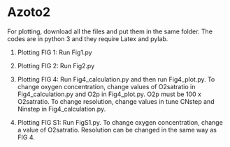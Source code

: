 # Azoto2

For plotting, download all the files and put them in the same folder. The codes are in python 3 and they require Latex and pylab. 

1. Plotting FIG 1: 
Run Fig1.py

2. Plotting FIG 2: 
Run Fig2.py

3. Plotting FIG 4: 
Run Fig4_calculation.py and then run Fig4_plot.py. To change oxygen concentration, change values of O2satratio in Fig4_calculation.py and O2p in Fig4_plot.py. O2p must be 100 x O2satratio. To change resolution, change values in tune CNstep and Ninstep in Fig4_calculation.py. 

4. Plotting FIG S1: 
Run FigS1.py. To change oxygen concentration, change a value of O2satratio. Resolution can be changed in the same way as FIG 4.
